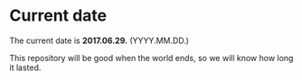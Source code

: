 # Current date

The current date is **2017.06.29.** (YYYY.MM.DD.)

This repository will be good when the world ends, so we will know how long it lasted.